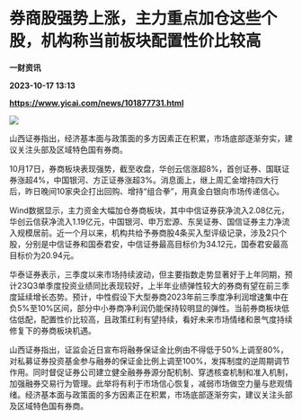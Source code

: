 # 券商股强势上涨，主力重点加仓这些个股，机构称当前板块配置性价比较高
**一财资讯**

**2023-10-17 13:13**

**https://www.yicai.com/news/101877731.html**

![](https://imgcdn.yicai.com/uppics/slides/2023/10/c0efa1178716970d9d29759afb0472a4.jpg)

山西证券指出，经济基本面与政策面的多方因素正在积累，市场底部逐渐夯实，建议关注头部及区域特色国有券商。

10月17日，券商板块表现强势，截至收盘，华创云信涨超8%，首创证券、国联证券涨超4%，中国银河、方正证券涨超3%。消息面上，继上周汇金增持四大行后，昨日晚间10家央企打出回购、增持“组合拳”，用真金白银向市场传递信心。  
  
Wind数据显示，主力资金大幅加仓券商板块，其中中信证券获净流入2.08亿元，华创云信获净流入1.19亿元，中国银河、申万宏源、东吴证券、国信证券主力净流入规模居前。近一个月以来，机构共给予券商股4条买入型评级记录，涉及2只个股，分别是中信证券和国泰君安，中信证券最高目标价为34.12元，国泰君安最高目标价为20.94元。  
  
华泰证券表示，三季度以来市场持续波动，但主要指数走势显著好于上年同期，预计23Q3单季度投资业绩同比表现较好，上半年业绩弹性较大的券商有望在前三季度延续增长态势。预计，中性假设下大型券商2023年前三季度净利润增速集中在负5%至10%区间，部分中小券商净利润仍能保持较明显的弹性。当前券商板块低估低配，配置性价比较高，且政策红利有望持续，看好未来市场情绪和景气度持续修复下的券商板块机遇。  
  
山西证券指出，证监会近日宣布将融券保证金比例由不得低于50%上调至80%，对私募证券投资基金参与融券的保证金比例上调至100%，发挥制度的逆周期调节作用。同时督促证券公司建立健全融券券源分配机制、穿透核查机制和准入机制，加强融券交易行为管理。此举将有利于市场信心恢复，减弱市场做空力量与悲观情绪。经济基本面与政策面的多方因素正在积累，市场底部逐渐夯实，建议关注头部及区域特色国有券商。
